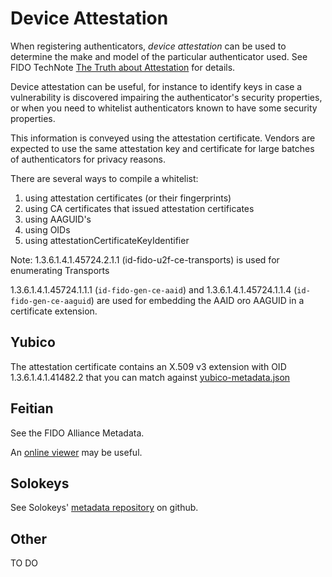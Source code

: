 # Device Attestation

When registering authenticators, *device attestation* can be used to determine the make and model of the particular authenticator used. See FIDO TechNote [The Truth about Attestation](https://fidoalliance.org/fido-technotes-the-truth-about-attestation/) for details.

Device attestation can be useful, for instance to identify keys in case a vulnerability is discovered impairing the authenticator's security properties, or when you need to whitelist authenticators known to have some security properties.

This information is conveyed using the attestation certificate. Vendors are expected to use the same attestation key and certificate for large batches of authenticators for privacy reasons.

There are several ways to compile a whitelist:

1. using attestation certificates (or their fingerprints)
2. using CA certificates that issued attestation certificates
3. using AAGUID's
4. using OIDs
5. using attestationCertificateKeyIdentifier

Note: 1.3.6.1.4.1.45724.2.1.1 (id-fido-u2f-ce-transports)
is used for enumerating Transports

1.3.6.1.4.1.45724.1.1.1 (`id-fido-gen-ce-aaid`) and
1.3.6.1.4.1.45724.1.1.4 (`id-fido-gen-ce-aaguid`) are used for embedding the AAID oro AAGUID in a certificate extension. 

## Yubico

The attestation certificate contains an X.509 v3 extension with OID 1.3.6.1.4.1.41482.2  that you can match against 
[yubico-metadata.json](https://developers.yubico.com/U2F/yubico-metadata.json)

## Feitian

See the FIDO Alliance Metadata.

An [online viewer](https://fido-mds-parser.appspot.com) may be useful.


## Solokeys

See Solokeys' [metadata repository](https://github.com/solokeys/solo/tree/master/metadata) on github.

## Other

TO DO
